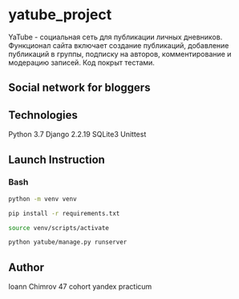# yatube_project
YaTube - социальная сеть для публикации личных дневников. Функционал сайта включает
создание публикаций, добавление публикаций в группы, подписку на авторов,
комментирование и модерацию записей. Код покрыт тестами.
## Social network for bloggers
## Technologies
Python 3.7
Django 2.2.19
SQLite3
Unittest

## Launch Instruction
### Bash
```bash
python -m venv venv
```
```bash
pip install -r requirements.txt
```
```bash
source venv/scripts/activate
```
```bash
python yatube/manage.py runserver
```

## Author
Ioann Chimrov 47 cohort yandex practicum
